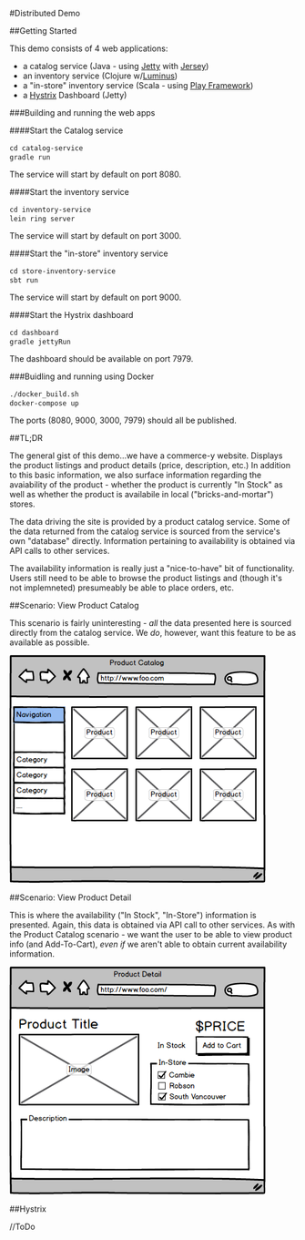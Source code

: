 #Distributed Demo

##Getting Started

This demo consists of 4 web applications:

- a catalog service (Java - using [Jetty](http://jetty.codehaus.org/) with [Jersey](http://jersey.java.net/))
- an inventory service (Clojure w/[Luminus](http://www.luminusweb.net))
- a "in-store" inventory service (Scala - using [Play Framework](http://playframework.com/))
- a [Hystrix](https://github.com/Netflix/Hystrix) Dashboard (Jetty)

###Building and running the web apps

####Start the Catalog service

    cd catalog-service
    gradle run 

The service will start by default on port 8080.

####Start the inventory service

    cd inventory-service
    lein ring server

The service will start by default on port 3000.

####Start the "in-store" inventory service

    cd store-inventory-service
    sbt run

The service will start by default on port 9000.

####Start the Hystrix dashboard

    cd dashboard
    gradle jettyRun

The dashboard should be available on port 7979.

###Buidling and running using Docker

    ./docker_build.sh
    docker-compose up

The ports (8080, 9000, 3000, 7979) should all be published.

##TL;DR

The general gist of this demo…we have a commerce-y website. Displays the product listings and product details (price, description, etc.)
In addition to this basic information, we also surface information regarding the avaiability of the product - whether the product is currently
"In Stock" as well as whether the product is availabile in local ("bricks-and-mortar") stores.

The data driving the site is provided by a product catalog service. Some of the data returned from the catalog service is sourced from the service's own "database" directly. 
Information pertaining to availability is obtained via API calls to other services.

The availability information is really just a "nice-to-have" bit of functionality. Users still need to be able to browse the product listings and (though
it's not implemneted) presumeably be able to place orders, etc. 

##Scenario: View Product Catalog

This scenario is fairly uninteresting - _all_ the data presented here is sourced directly from the catalog service. We *do*, however, want this feature to 
be as available as possible.

![Product Catalog](images/product_catalog.png)

##Scenario: View Product Detail

This is where the availability ("In Stock", "In-Store") information is presented. Again, this data is obtained via API call to other services. As with the Product 
Catalog scenario - we want the user to be able to view product info (and Add-To-Cart), *even if* we aren't able to obtain current availability information.

![Product Detail](images/product_detail.png)

##Hystrix

//ToDo
